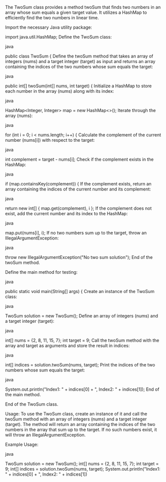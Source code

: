 The TwoSum class provides a method twoSum that finds two numbers in an array whose sum equals a given target value. It utilizes a HashMap to efficiently find the two numbers in linear time.


Import the necessary Java utility package:

import java.util.HashMap;
Define the TwoSum class:

java

public class TwoSum {
Define the twoSum method that takes an array of integers (nums) and a target integer (target) as input and returns an array containing the indices of the two numbers whose sum equals the target:

java

public int[] twoSum(int[] nums, int target) {
Initialize a HashMap to store each number in the array (nums) along with its index:

java

HashMap<Integer, Integer> map = new HashMap<>();
Iterate through the array (nums):

java

for (int i = 0; i < nums.length; i++) {
Calculate the complement of the current number (nums[i]) with respect to the target:

java

int complement = target - nums[i];
Check if the complement exists in the HashMap:

java

if (map.containsKey(complement)) {
If the complement exists, return an array containing the indices of the current number and its complement:

java

return new int[] { map.get(complement), i };
If the complement does not exist, add the current number and its index to the HashMap:

java

map.put(nums[i], i);
If no two numbers sum up to the target, throw an IllegalArgumentException:

java

throw new IllegalArgumentException("No two sum solution");
End of the twoSum method.

Define the main method for testing:

java

public static void main(String[] args) {
Create an instance of the TwoSum class:

java

TwoSum solution = new TwoSum();
Define an array of integers (nums) and a target integer (target):

java

int[] nums = {2, 8, 11, 15, 7};
int target = 9;
Call the twoSum method with the array and target as arguments and store the result in indices:

java

int[] indices = solution.twoSum(nums, target);
Print the indices of the two numbers whose sum equals the target:

java

System.out.println("Index1: " + indices[0] + ", Index2: " + indices[1]);
End of the main method.

End of the TwoSum class.

Usage:
To use the TwoSum class, create an instance of it and call the twoSum method with an array of integers (nums) and a target integer (target). The method will return an array containing the indices of the two numbers in the array that sum up to the target. If no such numbers exist, it will throw an IllegalArgumentException.

Example Usage:

java

TwoSum solution = new TwoSum();
int[] nums = {2, 8, 11, 15, 7};
int target = 9;
int[] indices = solution.twoSum(nums, target);
System.out.println("Index1: " + indices[0] + ", Index2: " + indices[1])